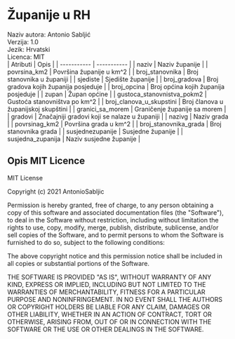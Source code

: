 # Županije u RH
Naziv autora: Antonio Sabljić  
Verzija: 1.0  
Jezik: Hrvatski  
Licenca: MIT  
| Atributi    | Opis        |
| ----------- | ----------- |
| naziv       | Naziv županije |
| povrsina_km2 | Površina županije u km^2 |
| broj_stanovnika | Broj stanovnika u županiji |
| sjediste | Sjedište županije |
| broj_gradova | Broj gradova kojih županija posjeduje |
| broj_opcina | Broj općina kojih županija posjeduje |
| zupan | Župan općine |
| gustoca_stanovnistva_pokm2 | Gustoća stanovništva po km^2 |
| broj_clanova_u_skupstini | Broj članova u županijskoj skupštini |
| granici_sa_morem | Graničenje županije sa morem |
| gradovi | Značajniji gradovi koji se nalaze u županiji |
| nazivg | Naziv grada |
| povrsinag_km2 | Površina grada u km^2 |
| broj_stanovnika_grada | Broj stanovnika grada |
| susjednezupanije | Susjedne županije |
| susjedna_zupanija | Naziv susjedne županije |

## Opis MIT Licence

MIT License

Copyright (c) 2021 AntonioSabljic

Permission is hereby granted, free of charge, to any person obtaining a copy
of this software and associated documentation files (the "Software"), to deal
in the Software without restriction, including without limitation the rights
to use, copy, modify, merge, publish, distribute, sublicense, and/or sell
copies of the Software, and to permit persons to whom the Software is
furnished to do so, subject to the following conditions:

The above copyright notice and this permission notice shall be included in all
copies or substantial portions of the Software.

THE SOFTWARE IS PROVIDED "AS IS", WITHOUT WARRANTY OF ANY KIND, EXPRESS OR
IMPLIED, INCLUDING BUT NOT LIMITED TO THE WARRANTIES OF MERCHANTABILITY,
FITNESS FOR A PARTICULAR PURPOSE AND NONINFRINGEMENT. IN NO EVENT SHALL THE
AUTHORS OR COPYRIGHT HOLDERS BE LIABLE FOR ANY CLAIM, DAMAGES OR OTHER
LIABILITY, WHETHER IN AN ACTION OF CONTRACT, TORT OR OTHERWISE, ARISING FROM,
OUT OF OR IN CONNECTION WITH THE SOFTWARE OR THE USE OR OTHER DEALINGS IN THE
SOFTWARE.

